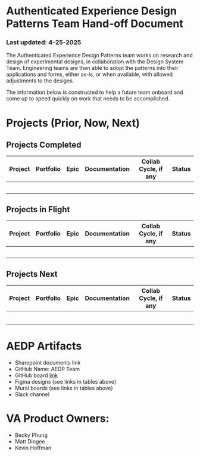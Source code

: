 # Authenticated Experience Design Patterns Team Hand-off Document
### Last updated: 4-25-2025

The Authenticated Experience Design Patterns team works on research and design of experimental designs, in collaboration with the Design System Team. Engineering teams are then able to adopt the patterns into their applications and forms, either as-is, or when available, with allowed adjustments to the designs.

The information below is constructed to help a future team onboard and come up to speed quickly on work that needs to be accomplished.



# Projects (Prior, Now, Next)

## Projects Completed

Project | Portfolio | Epic | Documentation | Collab Cycle, if any | Status
--- | --- | --- | --- | --- | ---
  |  |  |  |  |
  |  |  |  |  |
  |  |  |  |  |
  |  |  |  |  |
  |  |  |  |  |

## Projects in Flight
Project | Portfolio | Epic | Documentation | Collab Cycle, if any | Status
--- | --- | --- | --- | --- | ---
  |  |  |  |  |
  |  |  |  |  |
  |  |  |  |  |
  |  |  |  |  |
  |  |  |  |  |



 ## Projects Next

Project | Portfolio | Epic | Documentation | Collab Cycle, if any | Status
--- | --- | --- | --- | --- | ---
  |  |  |  |  |
  |  |  |  |  |
  |  |  |  |  |
  |  |  |  |  |
  |  |  |  |  |
  |  |  |  |  |



# AEDP Artifacts

- Sharepoint documents link
- GitHub Name: AEDP Team
- GitHub board [link](https://github.com/orgs/department-of-veterans-affairs/projects/1314/views/4?sliceBy%5Bvalue%5D=_noValue)
- Figma designs (see links in tables above)
- Mural boards (see links in tables above)
- Slack channel


# VA Product Owners:
- Becky Phung
- Matt Dingee
- Kevin Hoffman






